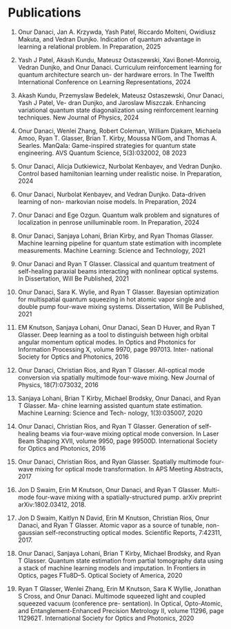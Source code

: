 # **Publications**

1. Onur Danaci, Jan A. Krzywda, Yash Patel, Riccardo Molteni, Owidiusz Makuta, and
Vedran Dunjko. Indication of quantum advantage in learning a relational problem. In
Preparation, 2025

2. Yash J Patel, Akash Kundu, Mateusz Ostaszewski, Xavi Bonet-Monroig, Vedran Dunjko,
and Onur Danaci. Curriculum reinforcement learning for quantum architecture search un-
der hardware errors. In The Twelfth International Conference on Learning Representations, 2024

  
3. Akash Kundu, Przemyslaw Bedelek, Mateusz Ostaszewski, Onur Danaci, Yash J Patel, Ve-
dran Dunjko, and Jaroslaw Miszczak. Enhancing variational quantum state diagonalization
using reinforcement learning techniques. New Journal of Physics, 2024

4. Onur Danaci, Wenlei Zhang, Robert Coleman, William Djakam, Michaela Amoo, Ryan T.
Glasser, Brian T. Kirby, Moussa N’Gom, and Thomas A. Searles. ManQala: Game-inspired
strategies for quantum state engineering. AVS Quantum Science, 5(3):032002, 08 2023


5. Onur Danaci, Alicja Dutkiewicz, Nurbolat Kenbayev, and Vedran Dunjko. Control based
hamiltonian learning under realistic noise. In Preparation, 2024


6. Onur Danaci, Nurbolat Kenbayev, and Vedran Dunjko. Data-driven learning of non-
markovian noise models. In Preparation, 2024


7. Onur Danaci and Ege Ozgun. Quantum walk problem and signatures of localization in
penrose unilluminable room. In Preparation, 2024

8. Onur Danaci, Sanjaya Lohani, Brian Kirby, and Ryan Thomas Glasser. Machine learning
pipeline for quantum state estimation with incomplete measurements. Machine Learning:
Science and Technology, 2021

9. Onur Danaci and Ryan T Glasser. Classical and quantum treatment of self-healing paraxial
beams interacting with nonlinear optical systems. In Dissertation, Will Be Published, 2021


10. Onur Danaci, Sara K. Wylie, and Ryan T Glasser. Bayesian optimization for multispatial
quantum squeezing in hot atomic vapor single and double pump four-wave mixing systems.
Dissertation, Will Be Published, 2021

11. EM Knutson, Sanjaya Lohani, Onur Danaci, Sean D Huver, and Ryan T Glasser. Deep
learning as a tool to distinguish between high orbital angular momentum optical modes.
In Optics and Photonics for Information Processing X, volume 9970, page 997013. Inter-
national Society for Optics and Photonics, 2016


12. Onur Danaci, Christian Rios, and Ryan T Glasser. All-optical mode conversion via spatially
multimode four-wave mixing. New Journal of Physics, 18(7):073032, 2016


13. Sanjaya Lohani, Brian T Kirby, Michael Brodsky, Onur Danaci, and Ryan T Glasser. Ma-
chine learning assisted quantum state estimation. Machine Learning: Science and Tech-
nology, 1(3):035007, 2020


14. Onur Danaci, Christian Rios, and Ryan T Glasser. Generation of self-healing beams via
four-wave mixing optical mode conversion. In Laser Beam Shaping XVII, volume 9950,
page 99500D. International Society for Optics and Photonics, 2016


15. Onur Danaci, Christian Rios, and Ryan Glasser. Spatially multimode four-wave mixing for
optical mode transformation. In APS Meeting Abstracts, 2017


16. Jon D Swaim, Erin M Knutson, Onur Danaci, and Ryan T Glasser. Multi-mode four-wave
mixing with a spatially-structured pump. arXiv preprint arXiv:1802.03412, 2018.


17. Jon D Swaim, Kaitlyn N David, Erin M Knutson, Christian Rios, Onur Danaci, and
Ryan T Glasser. Atomic vapor as a source of tunable, non-gaussian self-reconstructing
optical modes. Scientific Reports, 7:42311, 2017.


18. Onur Danaci, Sanjaya Lohani, Brian T Kirby, Michael Brodsky, and Ryan T Glasser.
Quantum state estimation from partial tomography data using a stack of machine learning
models and imputation. In Frontiers in Optics, pages FTu8D–5. Optical Society of America, 2020

19. Ryan T Glasser, Wenlei Zhang, Erin M Knutson, Sara K Wyllie, Jonathan S Cross, and
Onur Danaci. Multimode squeezed light and coupled squeezed vacuum (conference pre-
sentation). In Optical, Opto-Atomic, and Entanglement-Enhanced Precision Metrology II,
volume 11296, page 112962T. International Society for Optics and Photonics, 2020